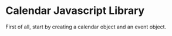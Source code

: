 # Calendar Javascript Library

First of all, start by creating a calendar object and an event object.